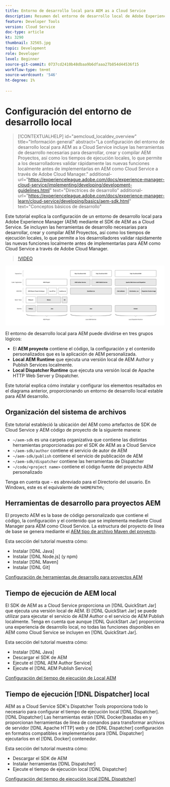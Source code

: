 ```yaml
---
title: Entorno de desarrollo local para AEM as a Cloud Service
description: Resumen del entorno de desarrollo local de Adobe Experience Manager (AEM).
feature: Developer Tools
version: Cloud Service
doc-type: article
kt: 3290
thumbnail: 32565.jpg
topic: Development
role: Developer
level: Beginner
source-git-commit: 0737cd2410b48dbaa9b6dfaaa27b854d44536f15
workflow-type: tm+mt
source-wordcount: '546'
ht-degree: 1%

---
```



# Configuración del entorno de desarrollo local

>[!CONTEXTUALHELP]
>id="aemcloud_localdev_overview"
>title="Información general"
>abstract="La configuración del entorno de desarrollo local para AEM as a Cloud Service incluye las herramientas de desarrollo necesarias para desarrollar, crear y compilar AEM Proyectos, así como los tiempos de ejecución locales, lo que permite a los desarrolladores validar rápidamente las nuevas funciones localmente antes de implementarlas en AEM como Cloud Service a través de Adobe Cloud Manager."
>additional-url="https://experienceleague.adobe.com/docs/experience-manager-cloud-service/implementing/developing/development-guidelines.html" text="Directrices de desarrollo"
>additional-url="https://experienceleague.adobe.com/docs/experience-manager-learn/cloud-service/developing/basics/aem-sdk.html" text="Conceptos básicos de desarrollo"

Este tutorial explica la configuración de un entorno de desarrollo local para Adobe Experience Manager (AEM) mediante el SDK de AEM as a Cloud Service. Se incluyen las herramientas de desarrollo necesarias para desarrollar, crear y compilar AEM Proyectos, así como los tiempos de ejecución locales, lo que permite a los desarrolladores validar rápidamente las nuevas funciones localmente antes de implementarlas para AEM como Cloud Service a través de Adobe Cloud Manager.

>[!VIDEO](https://video.tv.adobe.com/v/32565/?quality=12&learn=on)

![AEM como Cloud Service de desarrollo local, pila de tecnología ambiental](./assets/overview/aem-sdk-technology-stack.png)

El entorno de desarrollo local para AEM puede dividirse en tres grupos lógicos:

+ El __AEM proyecto__ contiene el código, la configuración y el contenido personalizados que es la aplicación de AEM personalizada.
+ __Local AEM Runtime__ que ejecuta una versión local de AEM Author y Publish Services localmente.
+ __Local Dispatcher Runtime__ que ejecuta una versión local de Apache HTTP Web Server y Dispatcher.

Este tutorial explica cómo instalar y configurar los elementos resaltados en el diagrama anterior, proporcionando un entorno de desarrollo local estable para AEM desarrollo.

## Organización del sistema de archivos

Este tutorial estableció la ubicación del AEM como artefactos de SDK de Cloud Service y AEM código de proyecto de la siguiente manera:

+ `~/aem-sdk` es una carpeta organizativa que contiene las distintas herramientas proporcionadas por el SDK de AEM as a Cloud Service
+ `~/aem-sdk/author` contiene el servicio de autor de AEM
+ `~/aem-sdk/publish` contiene el servicio de publicación de AEM
+ `~/aem-sdk/dispatcher` contiene las herramientas de Dispatcher
+ `~/code/<project name>` contiene el código fuente del proyecto AEM personalizado

Tenga en cuenta que `~` es abreviado para el Directorio del usuario. En Windows, este es el equivalente de `%HOMEPATH%`;

## Herramientas de desarrollo para proyectos AEM

El proyecto AEM es la base de código personalizado que contiene el código, la configuración y el contenido que se implementa mediante Cloud Manager para AEM como Cloud Service. La estructura del proyecto de línea de base se genera mediante el [AEM tipo de archivo Maven del proyecto](https://github.com/adobe/aem-project-archetype).

Esta sección del tutorial muestra cómo:

+ Instalar [!DNL Java]
+ Instalar [!DNL Node.js] (y npm)
+ Instalar [!DNL Maven]
+ Instalar [!DNL Git]

[Configuración de herramientas de desarrollo para proyectos AEM](./development-tools.md)

## Tiempo de ejecución de AEM local

El SDK de AEM as a Cloud Service proporciona un [!DNL QuickStart Jar] que ejecuta una versión local de AEM. El [!DNL QuickStart Jar] se puede utilizar para ejecutar el servicio de AEM Author o el servicio de AEM Publish localmente. Tenga en cuenta que aunque [!DNL QuickStart Jar] proporciona una experiencia de desarrollo local, no todas las funciones disponibles en AEM como Cloud Service se incluyen en [!DNL QuickStart Jar].

Esta sección del tutorial muestra cómo:

+ Instalar [!DNL Java]
+ Descargar el SDK de AEM
+ Ejecute el [!DNL AEM Author Service]
+ Ejecute el [!DNL AEM Publish Service]

[Configuración del tiempo de ejecución de Local AEM](./aem-runtime.md)

## Tiempo de ejecución [!DNL Dispatcher] local

AEM as a Cloud Service SDK&#39;s Dispatcher Tools proporciona todo lo necesario para configurar el tiempo de ejecución local [!DNL Dispatcher]. [!DNL Dispatcher] Las herramientas están  [!DNL Docker]basadas en y proporcionan herramientas de línea de comandos para transformar archivos de servidor  [!DNL Apache HTTP] web y de  [!DNL Dispatcher] configuración en formatos compatibles e implementarlos para  [!DNL Dispatcher] ejecutarlos en el  [!DNL Docker] contenedor.

Esta sección del tutorial muestra cómo:

+ Descargar el SDK de AEM
+ Instalar herramientas [!DNL Dispatcher]
+ Ejecute el tiempo de ejecución local [!DNL Dispatcher]

[Configuración del tiempo de ejecución local [!DNL Dispatcher] ](./dispatcher-tools.md)
